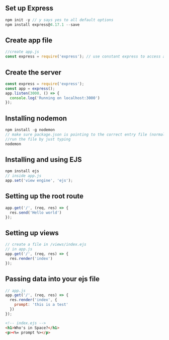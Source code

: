 ## Set up Express
```js
npm init -y // y says yes to all default options
npm install express@4.17.1 --save
```

## Create app file
```js
//create app.js
const express = require('express'); // use constant express to access all the methods and properties of the express module
```

## Create the server
```js
const express = require('express');
const app = express();
app.listen(3000, () => {
  console.log('Running on localhost:3000')
});
```

## Installing nodemon
```js
npm install -g nodemon  
// make sure package.json is pointing to the correct entry file (normally you swap index.js for app.js)
//run the file by just typing
nodemon
```

## Installing and using EJS
```js
npm install ejs  
// inside app.js
app.set('view engine', 'ejs');     
```

## Setting up the root route
```js
app.get('/', (req, res) => {
  res.send('Hello world')
});
```

## Setting up views
```js
// create a file in /views/index.ejs
// in app.js
app.get('/', (req, res) => {
  res.render('index')
});
```

## Passing data into your ejs file
```js
// app.js
app.get('/', (req, res) => {
  res.render('index', {
    prompt: 'this is a test'
  })
});
```
```html
<!-- index.ejs -->
<h1>Who's in Space?</h1>
<p><%= prompt %></p>
```